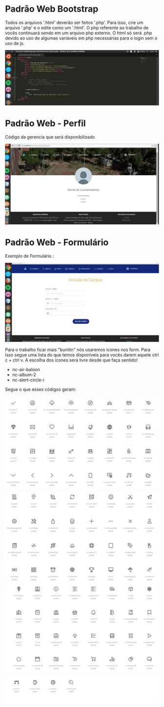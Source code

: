 # Padrão Web Bootstrap

Todos os arquivos '.html' deverão ser feitos '.php'. Para isso, crie um arquivo '.php' e o edite como um '.html'. O php referente ao trabalho de vocês continuará sendo em um arquivo php externo. O html só será .php devido ao uso de algumas variáveis em php necessárias para o login sem o uso de js.

![exemplo html de .html para .php](image/exemplo-html-para-php.jpg)

# Padrão Web - Perfil

Código da gerencia que será disponibilizado

![padrao de perfil em web](image/padrao-perfil.jpg)

# Padrão Web - Formulário

 Exemplo de Formulário :
 
 ![padrao de formulário em web](image/padraoformJHJ.jpg)
 
 Para o trabalho ficar mais "bunitin" nós usaremos icones nos form. Para isso segue uma lista do que temos disponíveis para vocês darem aquele ctrl c + ctrl v. A escolha dos icones será livre desde que faça sentido!
 
  * nc-air-baloon
  * nc-album-2
  * nc-alert-circle-i
  
  Segue o que esses códigos geram:
  
   ![icones 1](image/icons1.jpg)
   ![icones 2](image/icons2.jpg)
   ![icones 3](image/icons3.jpg)
   ![icones 4](image/icons4.jpg)

